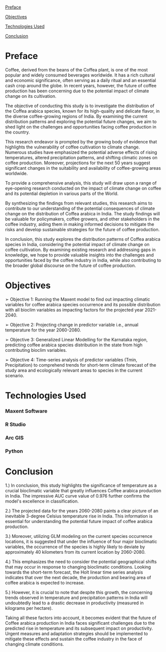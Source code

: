 [ Preface](https://github.com/Shivani3797/Future_Coffee_Prediction/blob/main/README.md#preface)

[ Objectives](https://github.com/Shivani3797/Future_Coffee_Prediction/blob/main/README.md#objectives)

[ Technologies Used](https://github.com/Shivani3797/Future_Coffee_Prediction/blob/main/README.md#technologies-used)

[ Conclusion](https://github.com/Shivani3797/Future_Coffee_Prediction/blob/main/README.md#conclusion)

# Preface

Coffee, derived from the beans of the Coffea plant, is one of the most popular and widely consumed beverages worldwide. It has a rich cultural and economic significance, often serving as a daily ritual and an essential cash crop around the globe. In recent years, however, the future of coffee production has been concerning due to the potential impact of climate change on its cultivation.

The objective of conducting this study is to investigate the distribution of the Coffea arabica species, known for its high-quality and delicate flavor, in the diverse coffee-growing regions of India. By examining the current distribution patterns and exploring the potential future changes, we aim to shed light on the challenges and opportunities facing coffee production in the country.

This research endeavor is prompted by the growing body of evidence that highlights the vulnerability of coffee cultivation to climate change. Numerous studies have emphasized the potential adverse effects of rising temperatures, altered precipitation patterns, and shifting climatic zones on coffee production. Moreover, projections for the next 50 years suggest significant changes in the suitability and availability of coffee-growing areas worldwide.

To provide a comprehensive analysis, this study will draw upon a range of eye-opening research conducted on the impact of climate change on coffee and its potential depletion in various parts of the World.

By synthesizing the findings from relevant studies, this research aims to contribute to our understanding of the potential consequences of climate change on the distribution of Coffea arabica in India. The study findings will be valuable for policymakers, coffee growers, and other stakeholders in the coffee industry, aiding them in making informed decisions to mitigate the risks and develop sustainable strategies for the future of coffee production.

In conclusion, this study explores the distribution patterns of Coffea arabica species in India, considering the potential impact of climate change on coffee cultivation. By examining existing research and addressing gaps in knowledge, we hope to provide valuable insights into the challenges and opportunities faced by the coffee industry in India, while also contributing to the broader global discourse on the future of coffee production.

# Objectives

➢ Objective 1: Running the Maxent model to find out impacting climatic variables for coffee arabica species occurrence and its possible distribution with all bioclim variables as impacting factors for the projected year 2021-2040.

➢ Objective 2: Projecting change in predictor variable i.e., annual temperature for the year 2060-2080.

➢ Objective 3: Generalized Linear Modelling for the Karnataka region, predicting coffee arabica species distribution in the state from high contributing bioclim variables.

➢ Objective 4: Time-series analysis of predictor variables (Tmin, Precipitation) to comprehend trends for short-term climate forecast of the study area and ecologically 
relevant areas to species in the current scenario.

# Technologies Used
### Maxent Software
### R Studio
### Arc GIS
### Python

# Conclusion
1.) In conclusion, this study highlights the significance of temperature as a crucial bioclimatic variable that greatly influences Coffee arabica production in India. The impressive AUC curve value of 0.976 further confirms the model's excellence in classification. 

2.) The projected data for the years 2060-2080 paints a clear picture of an inevitable 3-degree Celsius temperature rise in India. This information is essential for understanding the potential future impact of coffee arabica production.

3.) Moreover, utilizing GLM modeling on the current species occurrence locations, it is suggested that under the influence of four major bioclimatic variables, the occurrence of the species is highly likely to deviate by approximately 40 kilometers from its current location by 2060-2080. 

4.) This emphasizes the need to consider the potential geographical shifts that may occur in response to changing bioclimatic conditions. Looking towards the short-term forecast, the Holt linear time series analysis indicates that over the next decade, the production and bearing area of coffee arabica is expected to increase. 

5.) However, it is crucial to note that despite this growth, the concerning trends observed in temperature and precipitation patterns in India will undoubtedly lead to a drastic decrease in productivity (measured in kilograms per hectare).

Taking all these factors into account, it becomes evident that the future of Coffee arabica production in India faces significant challenges due to the predicted rise in temperature and its subsequent impact on productivity. Urgent measures and adaptation strategies should be implemented to mitigate these effects and sustain the coffee industry in the face of changing climate conditions.





